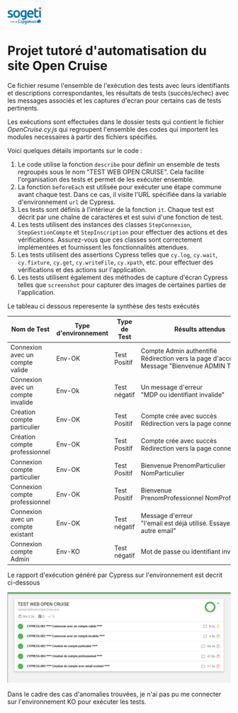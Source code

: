 <img src="SOGETI.png" width="15%" height="15%">

# Projet tutoré d'automatisation du site Open Cruise

Ce fichier resume l'ensemble de l'exécution des tests avec leurs identifiants et descriptions correspondantes, les résultats de tests (succès/echec) avec les messages associés et les captures d'ecran pour certains cas de tests pertinents.

Les exécutions sont effectuées dans le dossier tests qui contient le fichier *OpenCruise.cy.js* qui regroupent l'ensemble des codes qui importent les modules necessaires à partir des fichiers spécifiés.

Voici quelques détails importants sur le code :

1. Le code utilise la fonction `describe` pour définir un ensemble de tests regroupés sous le nom "TEST WEB OPEN CRUISE". Cela facilite l'organisation des tests et permet de les exécuter ensemble.
2. La fonction `beforeEach` est utilisée pour exécuter une étape commune avant chaque test. Dans ce cas, il visite l'URL spécifiée dans la variable d'environnement `url` de Cypress.
3. Les tests sont définis à l'intérieur de la fonction `it`. Chaque test est décrit par une chaîne de caractères et est suivi d'une fonction de test.
4. Les tests utilisent des instances des classes `StepConnexion`, `StepGestionCompte` et `StepInscription` pour effectuer des actions et des vérifications. Assurez-vous que ces classes sont correctement implémentées et fournissent les fonctionnalités attendues.
5. Les tests utilisent des assertions Cypress telles que `cy.log`, `cy.wait`, `cy.fixture`, `cy.get`, `cy.writeFile`, `cy.xpath`, etc. pour effectuer des vérifications et des actions sur l'application.
6. Les tests utilisent également des méthodes de capture d'écran Cypress telles que `screenshot` pour capturer des images de certaines parties de l'application.

Le tableau ci dessous reperesente la synthèse des tests exécutés

| Nom de Test                       | Type d'environnement | Type de Test  | Résults attendus                                                                                      | Résultats observés                                                                                   | Status |
| --------------------------------- | -------------------- | ------------- | ------------------------------------------------------------------------------------------------------ | ------------------------------------------------------------------------------------------------------ | ------ |
| Connexion avec un compte valide   | Env-OK               | Test Positif  | Compte Admin authentifié<br />Rédirection vers la page d'accueil<br />Message "Bienvenue ADMIN TEST" | Compte Admin authentifié<br />Rédirection vers la page d'accueil<br />Message "Bienvenue ADMIN TEST" | Pass   |
| Connexion avec un compte invalide | Env-Ok               | Test négatif | Un message d'erreur<br />"MDP ou identifiant invalide"                                                 | Un message d'erreur<br />"MDP ou identifiant invalide"                                                 | Fail   |
| Création compte particulier      | Env-OK               | Test Positif  | Compte crée avec succès<br />Rédirection vers la page connexion                                     | Compte crée avec succès<br />Rédirection vers la page connexion                                     | Pass   |
| Création compte professionnel    | Env-OK               | Test Positif  | Compte crée avec succès<br />Rédirection vers la page connexion                                     | Compte crée avec succès<br />Rédirection vers la page connexion                                     | Pass   |
| Connexion compte particulier      | Env-OK               | Test Positif  | Bienvenue PrenomParticulier NomParticulier                                                             | Bienvenue PrenomParticulier NomParticulier                                                             | Pass   |
| Connexion compte professionnel    | Env-OK               | Test Positif  | Bienvenue PrenomProfessionnel NomProfessionnel                                                        | Bienvenue PrenomProfessionnel NomProfessionnel                                                        | Pass   |
| Connexion avec un compte existant | Env-OK               | Test négatif | Message d'erreur<br />"l'email est déjà utilisé. Essayez un autre email"                            | Message d'erreur<br />"l'email est déjà utilisé. Essayez un autre email"                            | Fail   |
| Connexion compte Admin            | Env-KO               | Test négatif | Mot de passe ou identifiant invalide                                                                   | Mot de passe ou identifiant invalide                                                                   | Fail   |


Le rapport d'exécution généré par Cypress sur l'environnement est decrit ci-dessous

![1684840430778](image/execution/1684840430778.png)

Dans le cadre des cas d'anomalies trouvées, je n'ai pas pu me connecter sur l'environnement KO pour exécuter les tests.
